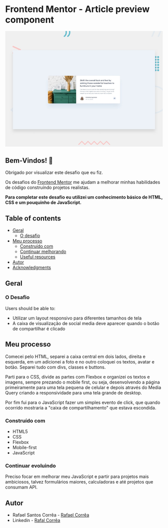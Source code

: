 # Frontend Mentor - Article preview component

![Design preview for the Article preview component coding challenge](./design/desktop-preview.jpg)

## Bem-Vindos! 👋

Obrigado por visualizar este desafio que eu fiz.

Os desafios do [Frontend Mentor](https://www.frontendmentor.io) me ajudam a melhorar minhas habilidades de código construíndo projetos realistas.

**Para completar este desafio eu utilizei um conhecimento básico de HTML, CSS e um pouquinho de JavaScript.**

## Table of contents

- [Geral](#geral)
  - [O desafio](#o-desafio)
- [Meu processo](#meu-processo)
  - [Construído com](#construido-com)
  - [Continuar melhorando](#continuar-melhorando)
  - [Useful resources](#useful-resources)
- [Autor](#autoor)
- [Acknowledgments](#acknowledgments)

## Geral

### O Desafio

Users should be able to:

- Utilizar um layout responsivo para diferentes tamanhos de tela
- A caixa de visualização de social media deve aparecer quando o botão de compartilhar é clicado

## Meu processo

Comecei pelo HTML, separei a caixa central em dois lados, direita e esquerda, em um adicionei a foto e no outro coloquei os textos, avatar e botão. Separei tudo com divs, classes e buttons.

Parti para o CSS, divide as partes com Flexbox e organizei os textos e imagens, sempre prezando o mobile first, ou seja, desenvolvendo a página primeiramente para uma tela pequena de celular e depois através do Media Query criando a responsividade para uma tela grande de desktop.

Por fim fui para o JavaScript fazer um simples evento de click, que quando ocorrido mostraria a "caixa de compartilhamento" que estava escondida.

### Construído com

- HTML5 
- CSS  
- Flexbox
- Mobile-first 
- JavaScript

### Continuar evoluindo

Preciso focar em melhorar meu JavaScript e partir para projetos mais ambiciosos, talvez formulários maiores, calculadoras e até projetos que consumam API.

## Autor

- Rafael Santos Corrêa - [Rafael Corrêa](https://github.com/Faelsc)
- Linkedin - [Rafal Corrêa](https://www.linkedin.com/in/correarafaelsantos/)
